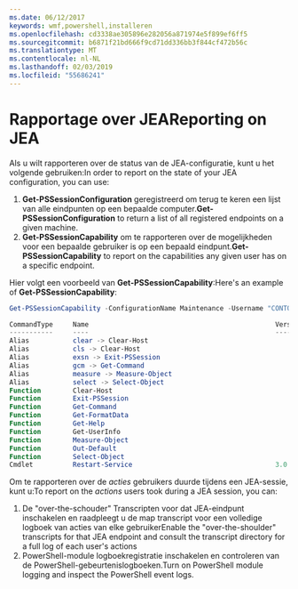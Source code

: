 ```yaml
---
ms.date: 06/12/2017
keywords: wmf,powershell,installeren
ms.openlocfilehash: cd3338ae305896e282056a871974e5f899ef6ff5
ms.sourcegitcommit: b6871f21bd666f9cd71dd336bb3f844cf472b56c
ms.translationtype: MT
ms.contentlocale: nl-NL
ms.lasthandoff: 02/03/2019
ms.locfileid: "55686241"
---
```

# <a name="reporting-on-jea"></a><span data-ttu-id="4e483-102">Rapportage over JEA</span><span class="sxs-lookup"><span data-stu-id="4e483-102">Reporting on JEA</span></span>

<span data-ttu-id="4e483-103">Als u wilt rapporteren over de status van de JEA-configuratie, kunt u het volgende gebruiken:</span><span class="sxs-lookup"><span data-stu-id="4e483-103">In order to report on the state of your JEA configuration, you can use:</span></span>

1. <span data-ttu-id="4e483-104">**Get-PSSessionConfiguration** geregistreerd om terug te keren een lijst van alle eindpunten op een bepaalde computer.</span><span class="sxs-lookup"><span data-stu-id="4e483-104">**Get-PSSessionConfiguration** to return a list of all registered endpoints on a given machine.</span></span>
2. <span data-ttu-id="4e483-105">**Get-PSSessionCapability** om te rapporteren over de mogelijkheden voor een bepaalde gebruiker is op een bepaald eindpunt.</span><span class="sxs-lookup"><span data-stu-id="4e483-105">**Get-PSSessionCapability** to report on the capabilities any given user has on a specific endpoint.</span></span>

<span data-ttu-id="4e483-106">Hier volgt een voorbeeld van **Get-PSSessionCapability**:</span><span class="sxs-lookup"><span data-stu-id="4e483-106">Here's an example of **Get-PSSessionCapability**:</span></span>

```powershell
Get-PSSessionCapability -ConfigurationName Maintenance -Username "CONTOSO\JohnDoe"

CommandType     Name                                               Version    Source
-----------     ----                                               -------    ------
Alias           clear -> Clear-Host
Alias           cls -> Clear-Host
Alias           exsn -> Exit-PSSession
Alias           gcm -> Get-Command
Alias           measure -> Measure-Object
Alias           select -> Select-Object
Function        Clear-Host
Function        Exit-PSSession
Function        Get-Command
Function        Get-FormatData
Function        Get-Help
Function        Get-UserInfo
Function        Measure-Object
Function        Out-Default
Function        Select-Object
Cmdlet          Restart-Service                                    3.0.0.0 Microsof...
```

<span data-ttu-id="4e483-107">Om te rapporteren over de _acties_ gebruikers duurde tijdens een JEA-sessie, kunt u:</span><span class="sxs-lookup"><span data-stu-id="4e483-107">To report on the _actions_ users took during a JEA session, you can:</span></span>

1. <span data-ttu-id="4e483-108">De "over-the-schouder" Transcripten voor dat JEA-eindpunt inschakelen en raadpleegt u de map transcript voor een volledige logboek van acties van elke gebruiker</span><span class="sxs-lookup"><span data-stu-id="4e483-108">Enable the "over-the-shoulder" transcripts for that JEA endpoint and consult the transcript directory for a full log of each user's actions</span></span>
2. <span data-ttu-id="4e483-109">PowerShell-module logboekregistratie inschakelen en controleren van de PowerShell-gebeurtenislogboeken.</span><span class="sxs-lookup"><span data-stu-id="4e483-109">Turn on PowerShell module logging and inspect the PowerShell event logs.</span></span>